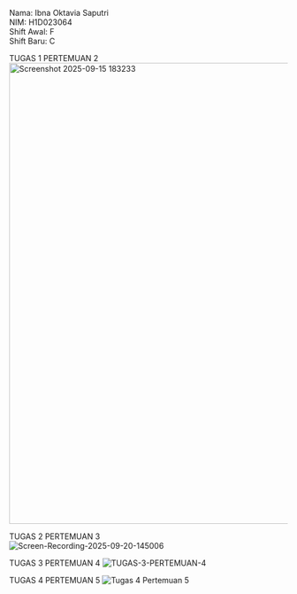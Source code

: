 Nama: Ibna Oktavia Saputri<br>
NIM: H1D023064<br>
Shift  Awal: F<br>
Shift Baru: C

TUGAS 1 PERTEMUAN 2<br>
<img width="632" height="832" alt="Screenshot 2025-09-15 183233" src="https://github.com/user-attachments/assets/f6fc30f5-fbcc-4c5e-925f-1481a676ed67" />


TUGAS 2 PERTEMUAN 3<br>
![Screen-Recording-2025-09-20-145006](https://github.com/user-attachments/assets/c163ed67-1029-413a-8c35-4db6e5c97d55)


TUGAS 3 PERTEMUAN 4
![TUGAS-3-PERTEMUAN-4](https://github.com/user-attachments/assets/f752a497-43ca-4f0a-b79b-014e4a33e73e)


TUGAS 4 PERTEMUAN 5
![Tugas 4 Pertemuan 5](https://github.com/user-attachments/assets/79e68c4a-ce7c-4d08-8359-edd5932de4ea)
